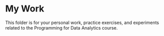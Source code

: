 # My Work

This folder is for your personal work, practice exercises, and experiments related to the Programming for Data Analytics course.